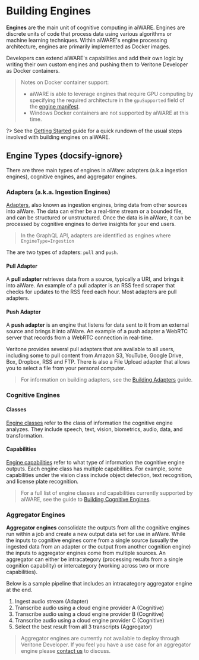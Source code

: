 # Building Engines

<!--TODO: Need to re-document builds, states, all that stuff.  Can pull from previous docs.-->

**Engines** are the main unit of cognitive computing in aiWARE.
Engines are discrete units of code that process data using various algorithms or machine learning techniques.
Within aiWARE's engine processing architecture, engines are primarily implemented as Docker images.

Developers can extend aiWARE's capabilities and add their own logic by writing their own custom engines and pushing them to Veritone Developer as Docker containers.

> Notes on Docker container support:
>
> - aiWARE is able to leverage engines that require GPU computing by specifying the required architecture in the `gpuSupported` field of the [engine manifest](/developer/engines/standards/engine-manifest/).
> - Windows Docker containers are not supported by aiWARE at this time.

<!--TODO: Add other legacy pages in with deprecated flag and no place in the TOC-->

?> See the [Getting Started](/developer/engines/getting-started/) guide for a quick rundown of the usual steps involved with building engines on aiWARE.

## Engine Types {docsify-ignore}

There are three main types of engines in aiWare: adapters (a.k.a ingestion engines), cognitive engines, and aggregator engines.

### Adapters (a.k.a. Ingestion Engines)

[Adapters](/developer/adapters/), also known as ingestion engines, bring data from other sources into aiWare.
The data can either be a real-time stream or a bounded file, and can be structured or unstructured.
Once the data is in aiWare, it can be processed by cognitive engines to derive insights for your end users.

> In the GraphQL API, adapters are identified as engines where `EngineType=Ingestion`

The are two types of adapters: `pull` and `push`.

#### Pull Adapter

A **pull adapter** retrieves data from a source, typically a URI, and brings it into aiWare.
An example of a pull adapter is an RSS feed scraper that checks for updates to the RSS feed each hour.
Most adapters are pull adapters.

#### Push Adapter

A **push adapter** is an engine that listens for data sent to it from an external source and brings it into aiWare.
An example of a push adapter a WebRTC server that records from a WebRTC connection in real-time.

Veritone provides several pull adapters that are available to all users, including some to pull content from Amazon S3, YouTube, Google Drive, Box, Dropbox, RSS and FTP.
There is also a File Upload adapter that allows you to select a file from your personal computer.

> For information on building adapters, see the [Building Adapters](/developer/adapters/) guide.

### Cognitive Engines

[](cognitive/_summary.md ':include')

#### Classes

[Engine classes](/developer/engines/cognitive/?id=classes) refer to the class of information the cognitive engine analyzes.
They include speech, text, vision, biometrics, audio, data, and transformation.

#### Capabilities

[Engine capabilities](/developer/engines/cognitive/?id=capabilities) refer to what type of information the cognitive engine outputs.
Each engine class has multiple capabilities.
For example, some capabilities under the vision class include object detection, text recognition, and license plate recognition.

> For a full list of engine classes and capabilities currently supported by aiWARE, see the guide to [Building Cognitive Engines](/developer/engines/cognitive/).

### Aggregator Engines

**Aggregator engines** consolidate the outputs from all the cognitive engines run within a job and create a new output data set for use in aiWare.
While the inputs to cognitive engines come from a single source (usually the ingested data from an adapter or the output from another cognition engine) the inputs to aggregator engines come from multiple sources.
An aggregator can either be intracategory (processing results from a single cognition capability) or intercategory (working across two or more capabilities).

Below is a sample pipeline that includes an intracategory aggregator engine at the end.

1. Ingest audio stream (Adapter)
2. Transcribe audio using a cloud engine provider A (Cognitive)
3. Transcribe audio using a cloud engine provider B (Cognitive)
4. Transcribe audio using a cloud engine provider C (Cognitive)
5. Select the best result from all 3 transcripts (Aggregator)

> Aggregator engines are currently not available to deploy through Veritone Developer.
If you feel you have a use case for an aggregator engine please [contact us](mailto:ecosystem@veritone.com) to discuss.

<!--TODO: Visual Guide to onboarding UI workflow-->
<!--A visual walkthrough of the onboarding process up to approval, use the existing UI until the new mocs are ready-->
